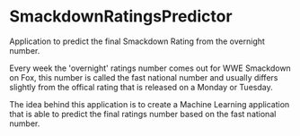 # SmackdownRatingsPredictor
Application to predict the final Smackdown Rating from the overnight number. 


Every week the 'overnight' ratings number comes out for WWE Smackdown on Fox, this number is called the fast national number and usually differs slightly from the offical rating that is released on a Monday or Tuesday. 

The idea behind this application is to create a Machine Learning application that is able to predict the final ratings number based on the fast national number. 
